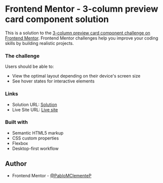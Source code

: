# Frontend Mentor - 3-column preview card component solution

This is a solution to the [3-column preview card component challenge on Frontend Mentor](https://www.frontendmentor.io/challenges/3column-preview-card-component-pH92eAR2-). Frontend Mentor challenges help you improve your coding skills by building realistic projects. 

### The challenge

Users should be able to:

- View the optimal layout depending on their device's screen size
- See hover states for interactive elements

### Links

- Solution URL: [Solution](https://github.com/PabloMClementeP/3column)
- Live Site URL: [Live site](https://pablomclementep.github.io/3column/)

### Built with

- Semantic HTML5 markup
- CSS custom properties
- Flexbox
- Desktop-first workflow

## Author

- Frontend Mentor - [@PabloMClementeP](https://www.frontendmentor.io/profile/PabloMClementeP)